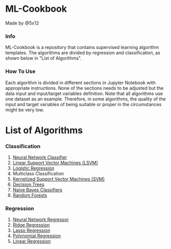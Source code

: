 # ML-Cookbook
Made by @5x12
### Info 
ML-Cookbook is a repository that contains supervised learning algorithm templates. The algorithms are divided by regression and classification, as shown below in "List of Algorithms". 

### How To Use
Each algorithm is divided in different sections in Jupyter Notebook with appropriate instructions. None of the sections needs to be adjusted but the data input and input/target variables definition. Note that all algorithms use one dataset as an example. Therefore, in some algorithms, the quality of the input and target variables of being suitable or proper in the circumstances might be very low.

# List of Algorithms 
### Classification
1. [Neural Network Classifier](Classification/neural_networks_classifier.ipynb)
2. [Linear Support Vector Machines (LSVM)](Classification/linear_svm.ipynb)
3. [Logistic Regression](Classification/logistic_regression.ipynb)
4. Multiclass Classification
5. [Kernelized Support Vector Machines (SVM)](Classification/kernelized_svm.ipynb)
6. [Decision Trees](Classification/decision_trees.ipynb)
7. [Naive Bayes Classifiers](Classification/naive_bayes_classifiers.ipynb)
8. [Random Forests](Classification/random_forests.ipynb)

### Regression
1. [Neural Network Regressor](Regression/neural_networks_regressor.ipynb)
2. [Ridge Regression](Regression/ridge_regression.ipynb)
3. [Lasso Regression ](Regression/lasso_regression.ipynb)
4. [Polynomial Regression](Regression/linear_vs_%20polynomial_regressions.ipynb)
5. [Linear Regression](Regression/linear_regression.ipynb)
